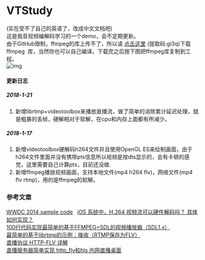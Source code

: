 # VTStudy
(实在受不了自己的英语了，改成中文文档吧)  
这是我音视频编解码学习的一个demo，会不定期更新。  
由于GitHub限制，ffmpeg的库上传不了，所以请 [点击这里](https://pan.baidu.com/s/1eTV59gm) (提取码:gi3q)下载ffmpeg
  库，当然你也可以自己编译。下载完之后按下图把ffmpeg库复制到工程。  
![img](http://out3mnggr.bkt.clouddn.com/QQ20180122-160052@2x.png?v=123)  
#### 更新日志
##### 2018-1-21
1. 新增librtmp+videotoolbox来播放直播流，做了简单的消除累计延迟处理，就是粗暴的丢帧，硬解相对于软解，在cpu和内存上面都有所减少。  
##### 2018-1-17
1. 新增videotoolbox硬解码h264文件并且使用OpenGL ES来绘制画面，由于h264文件里面并没有携带pts信息所以视频是按dts显示的，会有卡顿的感觉，这里需要自己计算pts，目前还没做.
2. 新增ffmpeg播放视频画面，支持本地文件(mp4 h264 flv)，网络文件(mp4 flv rtmp)，用的是ffmpeg的软解。  

### 参考文章
[WWDC 2014 sample code](https://github.com/master-nevi/WWDC-2014/tree/master/Using%20video%20toolbox%20to%20decode%20compressed%20sample%20buffers)   
[iOS 系统中，H.264 视频流可以硬件解码吗？ 具体如何实现？](https://www.zhihu.com/question/20692215)   
[100行代码实现最简单的基于FFMPEG+SDL的视频播放器（SDL1.x）](http://blog.csdn.net/leixiaohua1020/article/details/8652605)  
[最简单的基于librtmp的示例：接收（RTMP保存为FLV）](http://blog.csdn.net/leixiaohua1020/article/details/42104893)  
[直播协议 HTTP-FLV 详解](http://akagi201.org/post/http-flv-explained/)  
[直播服务器简单实现 http_flv和hls 内网直播桌面](http://www.cnblogs.com/luconsole/p/6079534.html)  
